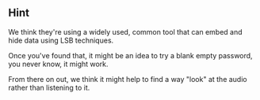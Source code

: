 ## Hint

We think they're using a widely used, common tool that can embed and hide data using LSB techniques.

Once you've found that, it might be an idea to try a blank empty password, you never know, it might work.

From there on out, we think it might help to find a way "look" at the audio rather than listening to it.
